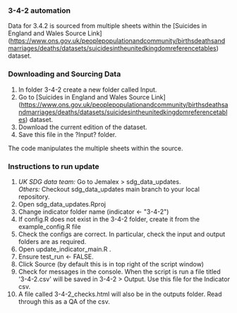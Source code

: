 
### 3-4-2 automation ###


Data for 3.4.2 is sourced from multiple sheets within the [Suicides in England and Wales Source Link] (https://www.ons.gov.uk/peoplepopulationandcommunity/birthsdeathsandmarriages/deaths/datasets/suicidesintheunitedkingdomreferencetables) dataset.




### Downloading and Sourcing Data  
1) In folder 3-4-2 create a new folder called Input. 
2) Go to [Suicides in England and Wales Source Link] (https://www.ons.gov.uk/peoplepopulationandcommunity/birthsdeathsandmarriages/deaths/datasets/suicidesintheunitedkingdomreferencetables) dataset.
3) Download the current edition of the dataset.
4) Save this file in the ?Input? folder. 


The code manipulates the multiple sheets within the source.

  
### Instructions to run update ###
1. *UK SDG data team:* Go to Jemalex > sdg_data_updates.    
   *Others:* Checkout sdg_data_updates main branch to your local repository.     
2. Open sdg_data_updates.Rproj
3. Change indicator folder name (indicator <- "3-4-2")
4. If config.R does not exist in the 3-4-2 folder, create it from the example_config.R file
5. Check the configs are correct. In particular, check the input and output folders are as required. 
6. Open update_indicator_main.R .
7. Ensure test_run <- FALSE.
8. Click Source (by default this is in top right of the script window)
9. Check for messages in the console. When the script is run a file titled '3-4-2.csv' will be saved in 3-4-2 > Output. Use this file for the Indicator csv.
10. A file called 3-4-2_checks.html will also be in the outputs folder. Read through this as a QA of the csv.


  
